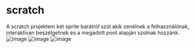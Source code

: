 # scratch
A scratch projektem két sprite barátról szól akik zenélnek a felhasználónak, interaktívan beszélgetnek és a megadott pont alapján szolnak hozzánk.
![image](https://user-images.githubusercontent.com/78977523/109398308-6be37700-793c-11eb-977e-d8da80a2e433.png)
![image](https://user-images.githubusercontent.com/78977523/109398317-73a31b80-793c-11eb-807c-5fb6eaac965d.png)
![image](https://user-images.githubusercontent.com/78977523/109398322-80277400-793c-11eb-899c-2838dcbf9902.png)


